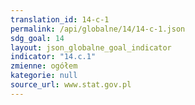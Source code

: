 ```yaml
---
translation_id: 14-c-1
permalink: /api/globalne/14/14-c-1.json
sdg_goal: 14
layout: json_globalne_goal_indicator
indicator: "14.c.1"
zmienne: ogółem
kategorie: null
source_url: www.stat.gov.pl
---
```

